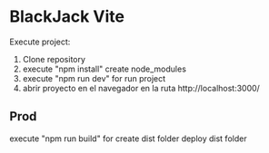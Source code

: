 # BlackJack Vite

Execute project:

1. Clone repository 
2. execute "npm install" create node_modules
3. execute "npm run dev" for run project
4. abrir proyecto en el navegador en la ruta http://localhost:3000/

## Prod
execute "npm run build" for create dist folder
deploy dist folder

